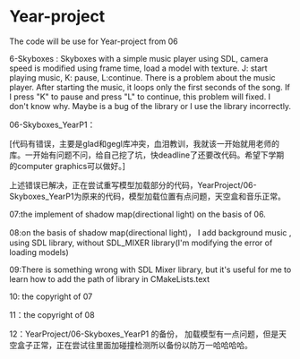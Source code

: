# Year-project

The code will be use for Year-project from 06 

6-Skyboxes : Skyboxes with a simple music player using SDL, camera speed is modified using frame time, load a model with texture. J: start playing music, K: pause, L:continue. There is a problem about the music player. After starting the music, it loops only the first seconds of the song. If I press "K" to pause and press "L" to continue, this problem will fixed. I don't know why. Maybe is a bug of the library or I use the library incorrectly.


06-Skyboxes_YearP1：

[代码有错误，主要是glad和gegl库冲突，血泪教训，我就该一开始就用老师的库。一开始有问题不问，给自己挖了坑，快deadline了还要改代码。希望下学期的computer graphics可以做好。]

上述错误已解决，正在尝试重写模型加载部分的代码，YearProject/06-Skyboxes_YearP1为原来的代码，模型加载位置有点问题，天空盒和音乐正常。


07:the implement of shadow map(directional light) on the basis of 06.

08:on the basis of shadow map(directional light)， I add background music , using SDL library, without SDL_MIXER library(I'm modifying the  error of loading models)

09:There is something wrong with SDL Mixer library, but it's useful for me to learn how to add the path of library in CMakeLists.text 

10: the copyright of 07

11：the copyright of 08

12：YearProject/06-Skyboxes_YearP1  的备份， 加载模型有一点问题，但是天空盒子正常，正在尝试往里面加碰撞检测所以备份以防万一哈哈哈哈。
